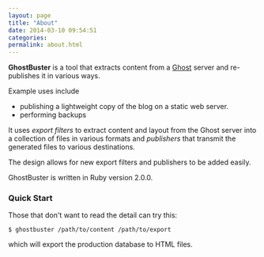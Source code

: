 ```yaml
---
layout: page
title: "About"
date: 2014-03-10 09:54:51
categories: 
permalink: about.html
---
```

**GhostBuster** is a tool that extracts content from a [Ghost](http://www.ghost.org) server and re-publishes it in various ways.

Example uses include

* publishing a lightweight copy of the blog on a static web server.
* performing backups

It uses *export filters* to extract content and layout from the Ghost server into a collection of files in various formats and *publishers* that transmit the generated files to various destinations.

The design allows for new export filters and publishers to be added easily.

GhostBuster is written in Ruby version 2.0.0.

### Quick Start

Those that don't want to read the detail can try this:

    $ ghostbuster /path/to/content /path/to/export

which will export the production database to HTML files.